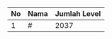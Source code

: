 | No | Nama            | Jumlah Level |
|----|-----------------|--------------|
| 1  | #    |    2037        |
